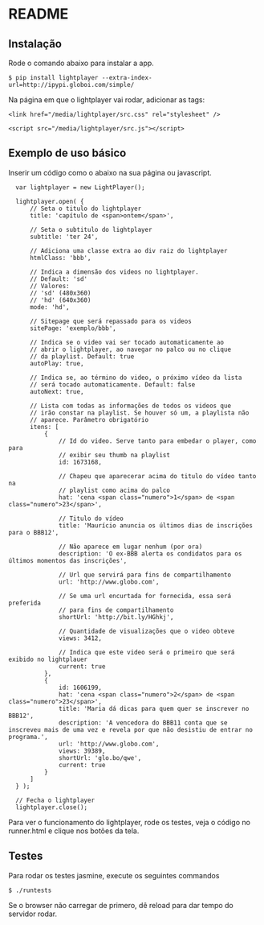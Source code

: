 # README

## Instalação

Rode o comando abaixo para instalar a app.

    $ pip install lightplayer --extra-index-url=http://ipypi.globoi.com/simple/

Na página em que o lightplayer vai rodar, adicionar as tags:

    <link href="/media/lightplayer/src.css" rel="stylesheet" />

    <script src="/media/lightplayer/src.js"></script>


## Exemplo de uso básico

Inserir um código como o abaixo na sua página ou javascript.

      var lightplayer = new LightPlayer();
        
      lightplayer.open( {
          // Seta o titulo do lightplayer
          title: 'capítulo de <span>ontem</span>',

          // Seta o subtitulo do lightplayer
          subtitle: 'ter 24',
          
          // Adiciona uma classe extra ao div raiz do lightplayer
          htmlClass: 'bbb',

          // Indica a dimensão dos videos no lightplayer.
          // Default: 'sd'
          // Valores:
          // 'sd' (480x360)
          // 'hd' (640x360)
          mode: 'hd',
          
          // Sitepage que será repassado para os videos
          sitePage: 'exemplo/bbb',

          // Indica se o video vai ser tocado automaticamente ao
          // abrir o lightplayer, ao navegar no palco ou no clique
          // da playlist. Default: true
          autoPlay: true,

          // Indica se, ao término do video, o próximo vídeo da lista
          // será tocado automaticamente. Default: false
          autoNext: true,

          // Lista com todas as informações de todos os videos que
          // irão constar na playlist. Se houver só um, a playlista não
          // aparece. Parâmetro obrigatório
          itens: [
              {
                  // Id do video. Serve tanto para embedar o player, como para
                  // exibir seu thumb na playlist
                  id: 1673168,

                  // Chapeu que aparecerar acima do titulo do vídeo tanto na
                  // playlist como acima do palco
                  hat: 'cena <span class="numero">1</span> de <span class="numero">23</span>',

                  // Titulo do vídeo
                  title: 'Maurício anuncia os últimos dias de inscrições para o BBB12',

                  // Não aparece em lugar nenhum (por ora)
                  description: 'O ex-BBB alerta os condidatos para os últimos momentos das inscrições',

                  // Url que servirá para fins de compartilhamento
                  url: 'http://www.globo.com',

                  // Se uma url encurtada for fornecida, essa será preferida
                  // para fins de compartilhamento
                  shortUrl: 'http://bit.ly/HGhkj',

                  // Quantidade de visualizações que o video obteve
                  views: 3412,

                  // Indica que este video será o primeiro que será exibido no lightplauer
                  current: true
              },
              {
                  id: 1606199,
                  hat: 'cena <span class="numero">2</span> de <span class="numero">23</span>',
                  title: 'Maria dá dicas para quem quer se inscrever no BBB12',
                  description: 'A vencedora do BBB11 conta que se inscreveu mais de uma vez e revela por que não desistiu de entrar no programa.',
                  url: 'http://www.globo.com',
                  views: 39389,
                  shortUrl: 'glo.bo/qwe',
                  current: true
              }
          ]
      } );
        
      // Fecha o lightplayer
      lightplayer.close();

Para ver o funcionamento do lightplayer, rode os testes, veja o
código no runner.html e clique nos botões da tela.


## Testes

Para rodar os testes jasmine, execute os seguintes commandos

    $ ./runtests

Se o browser não carregar de primero, dê reload para dar tempo
do servidor rodar.
